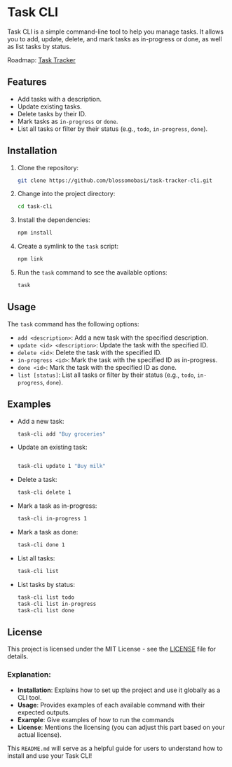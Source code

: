 # Task CLI

Task CLI is a simple command-line tool to help you manage tasks. It allows you to add, update, delete, and mark tasks as in-progress or done, as well as list tasks by status.

Roadmap: [Task Tracker](https://roadmap.sh/projects/task-tracker)

## Features

-   Add tasks with a description.
-   Update existing tasks.
-   Delete tasks by their ID.
-   Mark tasks as `in-progress` or `done`.
-   List all tasks or filter by their status (e.g., `todo`, `in-progress`, `done`).

## Installation

1. Clone the repository:

    ```bash
    git clone https://github.com/blossomobasi/task-tracker-cli.git
    ```

2. Change into the project directory:

    ```bash
    cd task-cli
    ```

3. Install the dependencies:

    ```bash
    npm install
    ```

4. Create a symlink to the `task` script:

    ```bash
    npm link
    ```

5. Run the `task` command to see the available options:

    ```bash
    task
    ```

## Usage

The `task` command has the following options:

-   `add <description>`: Add a new task with the specified description.
-   `update <id> <description>`: Update the task with the specified ID.
-   `delete <id>`: Delete the task with the specified ID.
-   `in-progress <id>`: Mark the task with the specified ID as in-progress.
-   `done <id>`: Mark the task with the specified ID as done.
-   `list [status]`: List all tasks or filter by their status (e.g., `todo`, `in-progress`, `done`).

## Examples

-   Add a new task:

    ```bash
    task-cli add "Buy groceries"
    ```

-   Update an existing task:

    ```bash

    task-cli update 1 "Buy milk"
    ```

-   Delete a task:

    ```bash
    task-cli delete 1
    ```

-   Mark a task as in-progress:

    ```bash
    task-cli in-progress 1
    ```

-   Mark a task as done:

    ```bash
    task-cli done 1
    ```

-   List all tasks:

    ```bash
    task-cli list
    ```

-   List tasks by status:

    ```bash
    task-cli list todo
    task-cli list in-progress
    task-cli list done
    ```

## License

This project is licensed under the MIT License - see the [LICENSE](LICENSE) file for details.

### Explanation:

-   **Installation**: Explains how to set up the project and use it globally as a CLI tool.
-   **Usage**: Provides examples of each available command with their expected outputs.
-   **Example**: Give examples of how to run the commands
-   **License**: Mentions the licensing (you can adjust this part based on your actual license).

This `README.md` will serve as a helpful guide for users to understand how to install and use your Task CLI!
